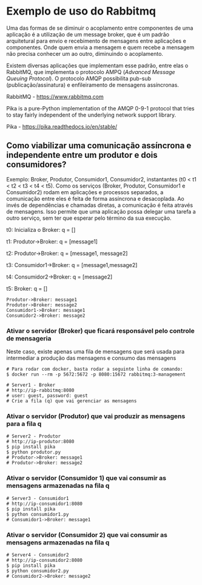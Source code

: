 # Exemplo de uso do Rabbitmq

Uma das formas de se diminuir o acoplamento entre componentes de uma aplicação é a utilização de um message broker, que é um padrão arquitetural para envio e recebimento de mensagens entre aplicações e componentes. Onde quem envia a mensagem e quem recebe a mensagem não precisa conhecer um ao outro, diminuindo o acoplamento. 

Existem diversas aplicações que implementam esse padrão, entre elas o RabbitMQ, que implementa o protocolo AMPQ (*Advanced Message Queuing Protocol*). O protocolo AMQP possibilita pub-sub (publicação/assinatura) e enfileiramento de mensagens assíncronas.

RabbitMQ - https://www.rabbitmq.com

Pika is a pure-Python implementation of the AMQP 0-9-1 protocol that tries to stay fairly independent of the underlying network support library.

Pika - https://pika.readthedocs.io/en/stable/

## Como viabilizar uma comunicação assíncrona e independente entre um produtor e dois consumidores?

Exemplo: Broker, Produtor, Consumidor1, Consumidor2, instantantes (t0 < t1 < t2 < t3 < t4 < t5). Como os serviços (Broker, Produtor, Consumidor1 e Consumidor2) rodam em aplicações e processos separados, a comunicação entre eles é feita de forma assíncrona e desacoplada. Ao invés de dependências e chamadas diretas, a comunicação é feita através de mensagens. Isso permite que uma aplicação possa delegar uma tarefa a outro serviço, sem ter que esperar pelo término da sua execução.

t0: Inicializa o Broker: q = []

t1: Produtor->Broker: q = [message1]

t2: Produtor->Broker: q = [message1, message2]

t3: Consumidor1->Broker: q = [message1,message2]

t4: Consumidor2->Broker: q = [message2]

t5: Broker: q = []

```sequence
Produtor->Broker: message1
Produtor->Broker: message2
Consumidor1->Broker: message1
Consumidor2->Broker: message2
```

### Ativar o servidor (Broker) que ficará responsável pelo controle de mensageria

Neste caso, existe apenas uma fila de mensagens que será usada para intermediar a produção das mensagens e consumo das mensagens

```
# Para rodar com docker, basta rodar a seguinte linha de comando:
$ docker run --rm -p 5672:5672 -p 8080:15672 rabbitmq:3-management
```

```
# Server1 - Broker
# http://ip-rabbitmq:8080
# user: guest, password: guest
# Crie a fila (q) que vai gerenciar as mensagens
```
### Ativar o servidor (Produtor) que vai produzir as mensagens para a fila q

```
# Server2 - Produtor
# http://ip-produtor:8080
$ pip install pika
$ python produtor.py
# Produtor->Broker: message1
# Produtor->Broker: message2
```
### Ativar o servidor (Consumidor 1) que vai consumir as mensagens armazenadas na fila q
```
# Server3 - Consumidor1
# http://ip-consumidor1:8080
$ pip install pika
$ python consumidor1.py
# Consumidor1->Broker: message1
```
### Ativar o servidor (Consumidor 2) que vai consumir as mensagens armazenadas na fila q
```
# Server4 - Consumidor2
# http://ip-consumidor2:8080
$ pip install pika
$ python consumidor2.py
# Consumidor2->Broker: message2
```
